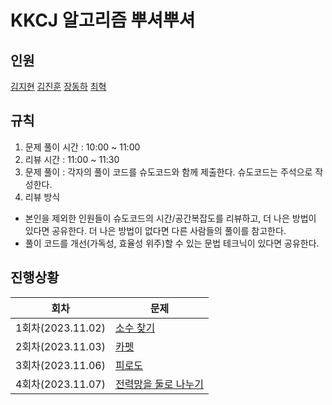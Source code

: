 # KKCJ 알고리즘 뿌셔뿌셔

## 인원
[김지현](https://github.com/zomeong)
[김진훈](https://github.com/ouohoon)
[장동하](https://github.com/wkdehdgk159)
[최혁](https://github.com/Youkamii)

## 규칙
1. 문제 풀이 시간 : 10:00 ~ 11:00
2. 리뷰 시간     : 11:00 ~ 11:30
3. 문제 풀이     : 각자의 풀이 코드를 슈도코드와 함께 제출한다. 슈도코드는 주석으로 작성한다. 
4. 리뷰 방식
* 본인을 제외한 인원들이 슈도코드의 시간/공간복잡도를 리뷰하고, 더 나은 방법이 있다면 공유한다. 더 나은 방법이 없다면 다른 사람들의 풀이를 참고한다. <br>
* 풀이 코드를 개선(가독성, 효율성 위주)할 수 있는 문법 테크닉이 있다면 공유한다.

## 진행상황
| 회차              | 문제                                                                                                                                                                                                                                                 |
|-----------------|----------------------------------------------------------------------------------------------------------------------------------------------------------------------------------------------------------------------------------------------------|
| 1회차(2023.11.02) | [소수 찾기](https://school.programmers.co.kr/learn/courses/30/lessons/42839?language=cpp)
| 2회차(2023.11.03) | [카펫](https://school.programmers.co.kr/learn/courses/30/lessons/42842)
| 3회차(2023.11.06) | [피로도](https://school.programmers.co.kr/learn/courses/30/lessons/87946)
| 4회차(2023.11.07) | [전력망을 둘로 나누기](https://school.programmers.co.kr/learn/courses/30/lessons/86971)
